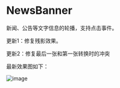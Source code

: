 # NewsBanner
新闻、公告等文字信息的轮播，支持点击事件。

更新1：修复残影效果。

更新2：修复最后一张和第一张转换时的冲突

最新效果图如下：

![image](https://github.com/ssyzh/NewsBanner/blob/master/NewsBannerDemo/Resource/git.gif)
